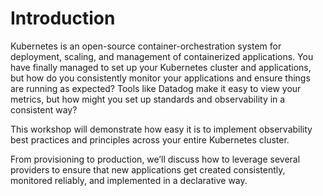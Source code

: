 # Introduction

Kubernetes is an open-source container-orchestration system for deployment, scaling,
and management of containerized applications. You have finally managed to set up your
Kubernetes cluster and applications, but how do you consistently monitor your applications and
ensure things are running as expected? Tools like Datadog make it easy to view your metrics,
but how might you set up standards and observability in a consistent way?

This workshop will demonstrate how easy it is to implement observability best practices and
principles across your entire Kubernetes cluster.

From provisioning to production, we’ll discuss how to leverage several providers to ensure
that new applications get created consistently, monitored reliably, and implemented in a declarative way.
